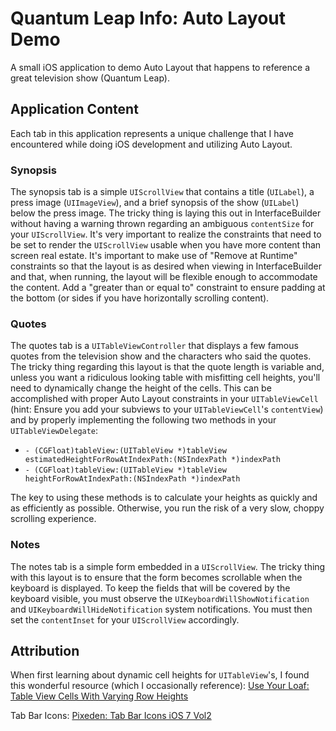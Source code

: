 Quantum Leap Info: Auto Layout Demo
============================

A small iOS application to demo Auto Layout that happens to reference a great television show (Quantum Leap).

## Application Content
Each tab in this application represents a unique challenge that I have encountered while doing iOS development and utilizing Auto Layout.

### Synopsis
The synopsis tab is a simple `UIScrollView` that contains a title (`UILabel`), a press image (`UIImageView`), and a brief synopsis of the show (`UILabel`) below the press image. The tricky thing is laying this out in InterfaceBuilder without having a warning thrown regarding an ambiguous `contentSize` for your `UIScrollView`. It's very important to realize the constraints that need to be set to render the `UIScrollView` usable when you have more content than screen real estate. It's important to make use of "Remove at Runtime" constraints so that the layout is as desired when viewing in InterfaceBuilder and that, when running, the layout will be flexible enough to accommodate the content. Add a "greater than or equal to" constraint to ensure padding at the bottom (or sides if you have horizontally scrolling content).

### Quotes
The quotes tab is a `UITableViewController` that displays a few famous quotes from the television show and the characters who said the quotes. The tricky thing regarding this layout is that the quote length is variable and, unless you want a ridiculous looking table with misfitting cell heights, you'll need to dynamically change the height of the cells. This can be accomplished with proper Auto Layout constraints in your `UITableViewCell` (hint: Ensure you add your subviews to your `UITableViewCell`'s `contentView`) and by properly implementing the following two methods in your `UITableViewDelegate`:

* `- (CGFloat)tableView:(UITableView *)tableView estimatedHeightForRowAtIndexPath:(NSIndexPath *)indexPath`
* `- (CGFloat)tableView:(UITableView *)tableView heightForRowAtIndexPath:(NSIndexPath *)indexPath`

The key to using these methods is to calculate your heights as quickly and as efficiently as possible. Otherwise, you run the risk of a very slow, choppy scrolling experience.

### Notes
The notes tab is a simple form embedded in a `UIScrollView`. The tricky thing with this layout is to ensure that the form becomes scrollable when the keyboard is displayed. To keep the fields that will be covered by the keyboard visible, you must observe the `UIKeyboardWillShowNotification` and `UIKeyboardWillHideNotification` system notifications. You must then set the `contentInset` for your `UIScrollView` accordingly.

## Attribution
When first learning about dynamic cell heights for `UITableView`'s, I found this wonderful resource (which I occasionally reference): [Use Your Loaf: Table View Cells With Varying Row Heights](http://useyourloaf.com/blog/2014/02/14/table-view-cells-with-varying-row-heights.html)

Tab Bar Icons: [Pixeden: Tab Bar Icons iOS 7 Vol2](http://www.pixeden.com/media-icons/tab-bar-icons-ios-7-vol2)